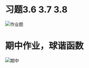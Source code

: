 # 习题3.6  3.7   3.8    

![作业题](https://github.com/nasulong/computational_physics_N2014301020044/blob/master/lzlx/%E4%BD%9C%E4%B8%9A.jpg)

#  期中作业，球谐函数   

![期中](https://github.com/nasulong/computational_physics_N2014301020044/blob/master/lzlx/%E6%9C%9F%E4%B8%AD.jpg)

